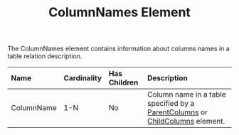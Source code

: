 ﻿---
title: ColumnNames Element
articleTitle: ColumnNames Element
linktitle: ColumnNames Element
description: "This page describes ColumnNames element meaning and structure which may be used while configuring Aspose.Words for SharePoint reports."
type: docs
weight: 190
url: /sharepoint/columnnames-element/
---

The ColumnNames element contains information about columns names in a table relation description.

|Name|Cardinality|Has Children|Description|
| :- | :- | :- | :- |
|ColumnName|1-N|No|Column name in a table specified by a [ParentColumns](/words/sharepoint/parentcolumns-element/) or [ChildColumns](/words/sharepoint/childcolumns-element/) element.|
